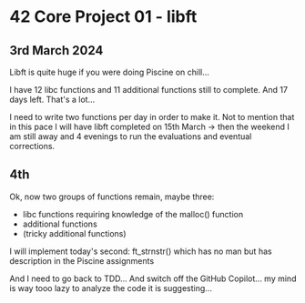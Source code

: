 # 42 Core Project 01 - libft

## 3rd March 2024
Libft is quite huge if you were doing Piscine on chill...

I have 12 libc functions and 11 additional functions still to complete. And 17 days left. That's a lot...

I need to write two functions per day in order to make it. Not to mention that in this pace I will have libft completed on 15th March -> then the weekend I am still away and 4 evenings to run the evaluations and eventual corrections.

## 4th

Ok, now two groups of functions remain, maybe three:
- libc functions requiring knowledge of the malloc() function
- additional functions
- (tricky additional functions)

I will implement today's second: ft_strnstr() which has no man but has description in the Piscine assignments

And I need to go back to TDD...
And switch off the GitHub Copilot... my mind is way tooo lazy to analyze the code it is suggesting...
